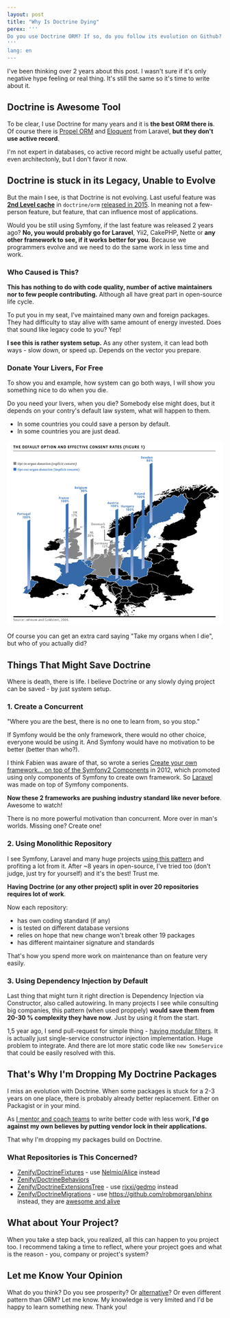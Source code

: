 ```yaml
---
layout: post
title: "Why Is Doctrine Dying"
perex: '''
Do you use Doctrine ORM? If so, do you follow its evolution on Github? Symfony is evolving, Laravel is evoling, Nette is evolving, world is evolving... Doctrine not. Today show you 3 reasons, why it obvious it isn't.
'''
lang: en
---
```


I've been thinking over 2 years about this post. I wasn't sure if it's only negative hype feeling or real thing. It's still the same so it's time to write about it.


## Doctrine is Awesome Tool

To be clear, I use Doctrine for many years and it is **the best ORM there is**. Of course there is [Propel ORM](http://propelorm.org/) and [Eloquent](https://laravel.com/docs/eloquent) from Laravel,
**but they don't use active record**.

I'm not expert in databases, co active record might be actually useful patter, even architectonly, but I don't favor it now.


## Doctrine is stuck in its Legacy, Unable to Evolve

But the main I see, is that Doctrine is not evolving. Last useful feature was **[2nd Level cache](http://docs.doctrine-project.org/projects/doctrine-orm/en/latest/reference/second-level-cache.html)** in `doctrine/orm` [released in 2015](https://github.com/doctrine/doctrine2/releases/tag/v2.5.0). In meaning not a few-person feature, but feature, that can influence most of applications.

Would you be still using Symfony, if the last feature was released 2 years ago? **No, you would probably go for Laravel**, Yii2, CakePHP, Nette or **any other framework to see, if it works better for you**. Because we programmers evolve and we need to do the same work in less time and work.


### Who Caused is This?

**This has nothing to do with code quality, number of active maintainers nor to few people contributing.** Although all have great part in open-source life cycle.

To put you in my seat, I've maintained many own and foreign packages. They had difficulty to stay alive with same amount of energy invested. Does that sound like legacy code to you? Yep!

**I see this is rather system setup.** As any other system, it can lead both ways - slow down, or speed up. Depends on the vector you prepare.


### Donate Your Livers, For Free

To show you and example, how system can go both ways, I will show you something nice to do when you die.

Do you need your livers, when you die? Somebody else might does, but it depends on your contry's default law system, what will happen to them.

- In some countries you could save a person by default.
- In some countries you are just dead.

<div class="text-center">
    <img src="/../../../../assets/images/posts/2017/dying-doctrine/organ-donation.jpg" class="thumbnail">
</div>

Of course you can get an extra card saying "Take my organs when I die", but who of you actually did?



## Things That Might Save Doctrine

Where is death, there is life. I believe Doctrine or any slowly dying project can be saved - by just system setup.


### 1. Create a Concurrent

"Where you are the best, there is no one to learn from, so you stop."

If Symfony would be the only framework, there would no other choice, everyone would be using it. And Symfony would have no motivation to be better (better than who?).

I think Fabien was aware of that, so wrote a series [Create your own framework... on top of the Symfony2 Components](http://fabien.potencier.org/create-your-own-framework-on-top-of-the-symfony2-components-part-1.html) in 2012, which promoted using only components of Symfony to create own framework. So [Laravel](https://laravel.com) was made on top of Symfony components.

**Now these 2 frameworks are pushing industry standard like never before**. Awesome to watch!

There is no more powerful motivation than concurrent. More over in man's worlds. Missing one? Create one!



### 2. Using Monolithic Repository

I see Symfony, Laravel and many huge projects [using this pattern](blog/2017/01/31/how-monolithic-repository-in-open-source-saved-my-laziness/) and profiting a lot from it. After ~8 years in open-source, I've tried too (don't judge, just try for yourself) and it's the best! Trust me.

**Having Doctrine (or any other project) split in over 20 repositories requires lot of work**.

Now each repository:

- has own coding standard (if any)
- is tested on different database versions
- relies on hope that new change won't break other 19 packages
- has different maintainer signature and standards

That's how you spend more work on maintenance than on feature very easily.


### 3. Using Dependency Injection by Default

Last thing that might turn it right direction is Dependency Injection via Constructor, also called autowiring.
In many projects I see while consulting big companies, this pattern (when used proppely) **would save them from 20-30 % complexity they have now**. Just by using it from the start.

1,5 year ago, I send pull-request for simple thing - [having modular filters](https://github.com/doctrine/doctrine2/pull/1453). It is actually just single-service constructor injection implementation. Huge problem to integrate. And there are lot more static code like `new SomeService` that could be easily resolved with this.



## That's Why I'm Dropping My Doctrine Packages

I miss an evolution with Doctrine. When some packages is stuck for a 2-3 years on one place, there is probably already better replacement. Either on Packagist or in your mind.

As [I mentor and coach teams](/skoleni) to write better code with less work, **I'd go against my own believes by putting vendor lock in their applications.**

That why I'm dropping my packages build on Doctrine.


### What Repositories is This Concerned?

- [Zenify/DoctrineFixtures](https://github.com/Zenify/DoctrineFixtures) - use [Nelmio/Alice](https://github.com/nelmio/alice) instead
- [Zenify/DoctrineBehaviors](https://github.com/Zenify/DoctrineBehaviors)
- [Zenify/DoctrineExtensionsTree](https://github.com/Zenify/DoctrineExtensionsTree) - use [rixxi/gedmo](https://github.com/rixxi/gedmo) instead
- [Zenify/DoctrineMigrations](https://github.com/Zenify/DoctrineMigrations) - use
https://github.com/robmorgan/phinx instead, they are [awesome and alive](https://php.libhunt.com/project/phinx/vs/doctrine-migrations)


## What about Your Project?

When you take a step back, you realized, all this can happen to you project too.
I recommend taking a time to reflect, where your project goes and what is the reason - you, company or project's system?


## Let me Know Your Opinion

What do you think? Do you see prosperity? Or [alternative](https://github.com/atlasphp/Atlas.Orm)? Or even different pattern than ORM?
Let me know. My knowledge is very limited and I'd be happy to learn something new. Thank you!
